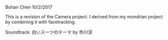 Bohan Chen 
10/2/2017

This is a revision of the Camera project. 
I derived from my mondrian project by combining it with facetracking. 

Soundtrack: 白いスーツのテーマ by 市川淳
